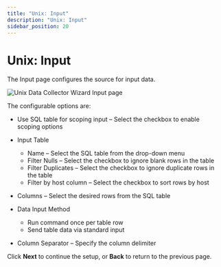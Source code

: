 ```yaml
---
title: "Unix: Input"
description: "Unix: Input"
sidebar_position: 20
---
```


# Unix: Input

The Input page configures the source for input data.

![Unix Data Collector Wizard Input page](/images/accessanalyzer/11.6/admin/datacollector/unix/input.webp)

The configurable options are:

- Use SQL table for scoping input – Select the checkbox to enable scoping options
- Input Table

    - Name – Select the SQL table from the drop-down menu
    - Filter Nulls – Select the checkbox to ignore blank rows in the table
    - Filter Duplicates – Select the checkbox to ignore duplicate rows in the table
    - Filter by host column – Select the checkbox to sort rows by host

- Columns – Select the desired rows from the SQL table
- Data Input Method

    - Run command once per table row
    - Send table data via standard input

- Column Separator – Specify the column delimiter

Click **Next** to continue the setup, or **Back** to return to the previous page.
